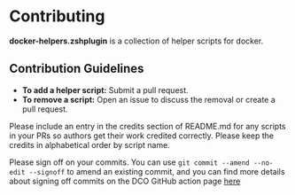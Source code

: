 # Contributing

**docker-helpers.zshplugin** is a collection of helper scripts for docker.

## Contribution Guidelines

- **To add a helper script:** Submit a pull request.
- **To remove a script:** Open an issue to discuss the removal or create a pull request.

Please include an entry in the credits section of README.md for any scripts in your PRs so authors get their work credited correctly. Please keep the credits in alphabetical order by script name.

Please sign off on your commits. You can use `git commit --amend --no-edit --signoff` to amend an existing commit, and you can find more details about signing off commits on the DCO GitHub action page [here](https://probot.github.io/apps/dco/)